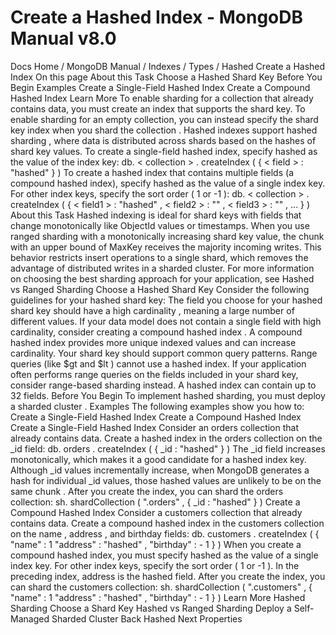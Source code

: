# Create a Hashed Index - MongoDB Manual v8.0


Docs Home / MongoDB Manual / Indexes / Types / Hashed Create a Hashed Index On this page About this Task Choose a Hashed Shard Key Before You Begin Examples Create a Single-Field Hashed Index Create a Compound Hashed Index Learn More To enable sharding for a collection that already contains data, you must
create an index that supports the shard key. To enable sharding for an
empty collection, you can instead specify the shard key index when you shard the collection . Hashed indexes support hashed sharding , where
data is distributed across shards based on the hashes of shard key
values. To create a single-field hashed index, specify hashed as the value
of the index key: db. < collection > . createIndex ( { < field > : "hashed" } ) To create a hashed index that contains multiple fields (a compound
hashed index), specify hashed as the value of a single index key.
For other index keys, specify the sort order ( 1 or -1 ): db. < collection > . createIndex ( { < field1 > : "hashed" , < field2 > : "<sort order>" , < field3 > : "<sort order>" , ... } ) About this Task Hashed indexing is ideal for shard keys with fields that change monotonically like ObjectId values
or timestamps. When you use ranged sharding with a monotonically increasing shard key value, the chunk with an upper
bound of MaxKey receives the majority incoming writes. This
behavior restricts insert operations to a single shard, which removes
the advantage of distributed writes in a sharded cluster. For more information on choosing the best sharding approach for your
application, see Hashed vs Ranged Sharding Choose a Hashed Shard Key Consider the following guidelines for your hashed shard key: The field you choose for your hashed shard key should have a high cardinality , meaning a large number of
different values. If your data model does not contain a single field with high
cardinality, consider creating a compound hashed index . A compound hashed index provides
more unique indexed values and can increase cardinality. Your shard key should support common query patterns. Range queries
(like $gt and $lt ) cannot use a hashed index. If
your application often performs range queries on the fields included
in your shard key, consider range-based sharding instead. A hashed index can contain up to 32 fields. Before You Begin To implement hashed sharding, you must deploy a sharded cluster . Examples The following examples show you how to: Create a Single-Field Hashed Index Create a Compound Hashed Index Create a Single-Field Hashed Index Consider an orders collection that already contains data. Create a
hashed index in the orders collection on the _id field: db. orders . createIndex ( { _id : "hashed" } ) The _id field increases monotonically, which makes it a good
candidate for a hashed index key. Although _id values incrementally
increase, when MongoDB generates a hash for individual _id values,
those hashed values are unlikely to be on the same chunk . After you create the index, you can shard the orders collection: sh. shardCollection ( "<database>.orders" , { _id : "hashed" } ) Create a Compound Hashed Index Consider a customers collection that already contains data. Create a
compound hashed index in the customers collection on the name , address , and birthday fields: db. customers . createIndex ( { "name" : 1 "address" : "hashed" , "birthday" : - 1 } ) When you create a compound hashed index, you must specify hashed as
the value of a single index key. For other index keys, specify the
sort order ( 1 or -1 ). In the preceding index, address is the
hashed field. After you create the index, you can shard the customers collection: sh. shardCollection ( "<database>.customers" , { "name" : 1 "address" : "hashed" , "birthday" : - 1 } ) Learn More Hashed Sharding Choose a Shard Key Hashed vs Ranged Sharding Deploy a Self-Managed Sharded Cluster Back Hashed Next Properties
